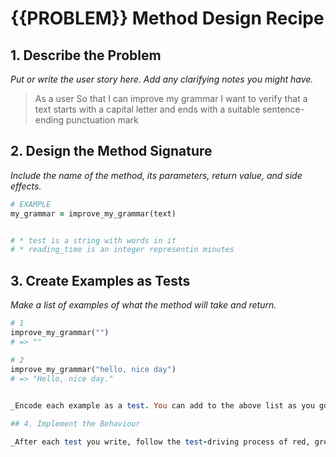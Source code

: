 # {{PROBLEM}} Method Design Recipe

## 1. Describe the Problem

_Put or write the user story here. Add any clarifying notes you might have._

> As a user
> So that I can improve my grammar
>I want to verify that a text starts with a capital letter and ends with a suitable sentence-ending punctuation mark

## 2. Design the Method Signature

_Include the name of the method, its parameters, return value, and side effects._

```ruby
# EXAMPLE
my_grammar = improve_my_grammar(text)


# * test is a string with words in it
# * reading_time is an integer representin minutes 
```

## 3. Create Examples as Tests

_Make a list of examples of what the method will take and return._

```ruby
# 1
improve_my_grammar("")
# => ""

# 2
improve_my_grammar("hello, nice day")
# => "Hello, nice day."
    

_Encode each example as a test. You can add to the above list as you go._

## 4. Implement the Behaviour

_After each test you write, follow the test-driving process of red, green, refactor to implement the behaviour._


